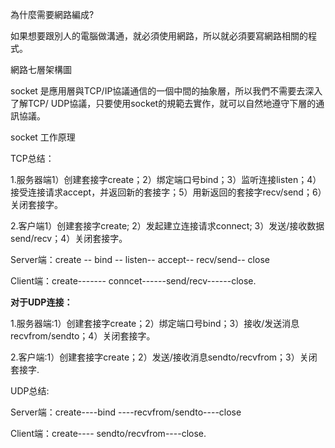 為什麼需要網路編成?

如果想要跟別人的電腦做溝通，就必須使用網路，所以就必須要寫網路相關的程式。

網路七層架構圖

socket 是應用層與TCP/IP協議通信的一個中間的抽象層，所以我們不需要去深入了解TCP/ UDP協議，只要使用socket的規範去實作，就可以自然地遵守下層的通訊協議。

socket 工作原理

TCP总结：

1.服务器端1）创建套接字create；2）绑定端口号bind；3）监听连接listen；4）接受连接请求accept，并返回新的套接字；5）用新返回的套接字recv/send；6）关闭套接字。

2.客户端1）创建套接字create; 2）发起建立连接请求connect; 3）发送/接收数据send/recv；4）关闭套接字。

Server端：create -- bind -- listen-- accept-- recv/send-- close

Client端：create------- conncet------send/recv------close.

**对于UDP连接：**

1.服务器端:1）创建套接字create；2）绑定端口号bind；3）接收/发送消息recvfrom/sendto；4）关闭套接字。

2.客户端:1）创建套接字create；2）发送/接收消息sendto/recvfrom；3）关闭套接字.

UDP总结:

Server端：create----bind ----recvfrom/sendto----close

Client端：create---- sendto/recvfrom----close.